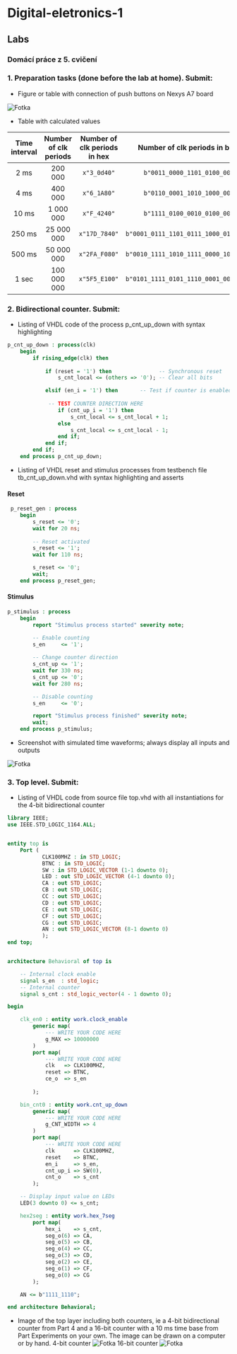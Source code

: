 # Digital-eletronics-1

## Labs

### Domácí práce z 5. cvičení

### 1. Preparation tasks (done before the lab at home). Submit:

* Figure or table with connection of push buttons on Nexys A7 board

![Fotka](photos/obr1.png)

* Table with calculated values

| **Time interval** | **Number of clk periods** | **Number of clk periods in hex** | **Number of clk periods in binary** |
| :-: | :-: | :-: | :-: |
| 2&nbsp;ms | 200 000 | `x"3_0d40"` | `b"0011_0000_1101_0100_0000"` |
| 4&nbsp;ms | 400 000 | `x"6_1A80"` | `b"0110_0001_1010_1000_0000"` |
| 10&nbsp;ms | 1 000 000 | `x"F_4240"` | `b"1111_0100_0010_0100_0000"` |
| 250&nbsp;ms | 25 000 000 | `x"17D_7840"` | `b"0001_0111_1101_0111_1000_0100_0000"` |
| 500&nbsp;ms | 50 000 000 | `x"2FA_F080"` | `b"0010_1111_1010_1111_0000_1000_0000"` |
| 1&nbsp;sec | 100 000 000 | `x"5F5_E100"` | `b"0101_1111_0101_1110_0001_0000_0000"` |

### 2. Bidirectional counter. Submit:

* Listing of VHDL code of the process p_cnt_up_down with syntax highlighting

```vhdl
p_cnt_up_down : process(clk)
    begin
        if rising_edge(clk) then
        
            if (reset = '1') then               -- Synchronous reset
                s_cnt_local <= (others => '0'); -- Clear all bits

            elsif (en_i = '1') then       -- Test if counter is enabled
    
             -- TEST COUNTER DIRECTION HERE
             	if (cnt_up_i = '1') then
                	s_cnt_local <= s_cnt_local + 1;
             	else
                	s_cnt_local <= s_cnt_local - 1;
             	end if;
            end if;
        end if;
    end process p_cnt_up_down;
```

* Listing of VHDL reset and stimulus processes from testbench file tb_cnt_up_down.vhd with syntax highlighting and asserts

#### Reset

```vhdl
 p_reset_gen : process
    begin
        s_reset <= '0';
        wait for 20 ns;
        
        -- Reset activated
        s_reset <= '1';
        wait for 110 ns;

        s_reset <= '0';
        wait;
    end process p_reset_gen;
```

#### Stimulus

```vhdl
p_stimulus : process
    begin
        report "Stimulus process started" severity note;

        -- Enable counting
        s_en     <= '1';
        
        -- Change counter direction
        s_cnt_up <= '1';
        wait for 330 ns;
        s_cnt_up <= '0';
        wait for 280 ns;

        -- Disable counting
        s_en     <= '0';

        report "Stimulus process finished" severity note;
        wait;
    end process p_stimulus;
```

* Screenshot with simulated time waveforms; always display all inputs and outputs

![Fotka](photos/obr2.png)

### 3. Top level. Submit:

* Listing of VHDL code from source file top.vhd with all instantiations for the 4-bit bidirectional counter

```vhdl
library IEEE;
use IEEE.STD_LOGIC_1164.ALL;


entity top is
    Port ( 
           CLK100MHZ : in STD_LOGIC;
           BTNC : in STD_LOGIC;
           SW : in STD_LOGIC_VECTOR (1-1 downto 0);
           LED : out STD_LOGIC_VECTOR (4-1 downto 0);
           CA : out STD_LOGIC;
           CB : out STD_LOGIC;
           CC : out STD_LOGIC;
           CD : out STD_LOGIC;
           CE : out STD_LOGIC;
           CF : out STD_LOGIC;
           CG : out STD_LOGIC;
           AN : out STD_LOGIC_VECTOR (8-1 downto 0)
           );
end top;


architecture Behavioral of top is

    -- Internal clock enable
    signal s_en  : std_logic;
    -- Internal counter
    signal s_cnt : std_logic_vector(4 - 1 downto 0);

begin

    clk_en0 : entity work.clock_enable
        generic map(
            --- WRITE YOUR CODE HERE
            g_MAX => 10000000
        )
        port map(
            --- WRITE YOUR CODE HERE
            clk   => CLK100MHZ,
            reset => BTNC,
            ce_o  => s_en
            
        );

    bin_cnt0 : entity work.cnt_up_down
        generic map(
            --- WRITE YOUR CODE HERE
            g_CNT_WIDTH => 4
        )
        port map(
            --- WRITE YOUR CODE HERE
            clk      => CLK100MHZ,
            reset    => BTNC,
            en_i     => s_en,
            cnt_up_i => SW(0),
            cnt_o    => s_cnt
        );

    -- Display input value on LEDs
    LED(3 downto 0) <= s_cnt;

    hex2seg : entity work.hex_7seg
        port map(
            hex_i    => s_cnt,
            seg_o(6) => CA,
            seg_o(5) => CB,
            seg_o(4) => CC,
            seg_o(3) => CD,
            seg_o(2) => CE,
            seg_o(1) => CF,
            seg_o(0) => CG
        );

    AN <= b"1111_1110";

end architecture Behavioral;
```

* Image of the top layer including both counters, ie a 4-bit bidirectional counter from Part 4 and a 16-bit counter with a 10 ms time base from Part Experiments on your own. The image can be drawn on a computer or by hand.
4-bit counter
![Fotka](photos/obr3.png)
16-bit counter
![Fotka](photos/obr4.png)
